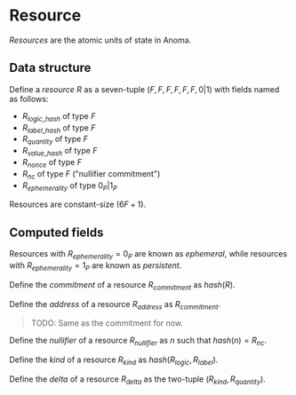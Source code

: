 # Resource

_Resources_ are the atomic units of state in Anoma. 

## Data structure

Define a _resource_ $R$ as a seven-tuple $(F, F, F, F, F, F, 0 | 1)$ with fields named as follows:
- $R_{logic\_hash}$ of type $F$
- $R_{label\_hash}$ of type $F$
- $R_{quantity}$ of type $F$
- $R_{value\_hash}$ of type $F$
- $R_{nonce}$ of type $F$
- $R_{nc}$ of type $F$ ("nullifier commitment")
- $R_{ephemerality}$ of type ${ 0_P | 1_P }$

Resources are constant-size ($6F + 1$).

## Computed fields

Resources with $R_{ephemerality} = 0_P$ are known as _ephemeral_, while resources with $R_{ephemerality} = 1_P$ are known as _persistent_.

Define the _commitment_ of a resource $R_{commitment}$ as $hash(R)$.

Define the _address_ of a resource $R_{address}$ as $R_{commitment}$.

> TODO: Same as the commitment for now.

Define the _nullifier_ of a resource $R_{nullifier}$ as $n$ such that $hash(n) = R_{nc}$.

Define the _kind_ of a resource $R_{kind}$ as $hash(R_{logic}, R_{label})$.

Define the _delta_ of a resource $R_{delta}$ as the two-tuple $(R_{kind}, R_{quantity})$.